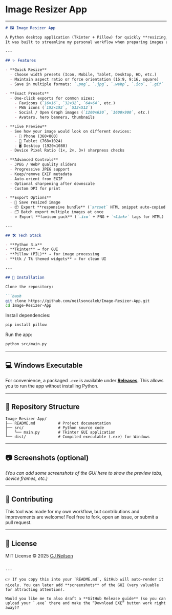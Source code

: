 ﻿# Image Resizer App

---



````markdown
# 🖼️ Image Resizer App

A Python desktop application (Tkinter + Pillow) for quickly **resizing, previewing, and exporting images** for web and app use.  
It was built to streamline my personal workflow when preparing images and icons for my website, but it can also be useful to designers, developers, and anyone who needs **fast responsive image prep**.

---

## ✨ Features

- **Quick Resize**  
  - Choose width presets (Icon, Mobile, Tablet, Desktop, HD, etc.)  
  - Maintain aspect ratio or force orientation (16:9, 9:16, square)  
  - Save in multiple formats: `.png`, `.jpg`, `.webp`, `.ico`, `.gif`

- **Exact Presets**  
  - One-click exports for common sizes:
    - Favicons (`16×16`, `32×32`, `64×64`, etc.)
    - PWA icons (`192×192`, `512×512`)
    - Social / Open Graph images (`1200×630`, `1600×900`, etc.)
    - Avatars, hero banners, thumbnails

- **Live Preview**  
  - See how your image would look on different devices:
    - 📱 Phone (360×800)
    - 📲 Tablet (768×1024)
    - 🖥️ Desktop (1920×1080)  
  - Device Pixel Ratio (1×, 2×, 3×) sharpness checks

- **Advanced Controls**  
  - JPEG / WebP quality sliders  
  - Progressive JPEG support  
  - Keep/remove EXIF metadata  
  - Auto-orient from EXIF  
  - Optional sharpening after downscale  
  - Custom DPI for print

- **Export Options**  
  - 💾 Save resized image  
  - 📦 Export **responsive bundle** (`srcset` HTML snippet auto-copied to clipboard)  
  - 🗂 Batch export multiple images at once  
  - ⭐ Export **favicon pack** (`.ico` + PNG + `<link>` tags for HTML)

---

## 🛠️ Tech Stack

- **Python 3.x**
- **Tkinter** → for GUI
- **Pillow (PIL)** → for image processing
- **ttk / Tk themed widgets** → for clean UI

---

## 🚀 Installation

Clone the repository:

```bash
git clone https://github.com/neilsoncaleb/Image-Resizer-App.git
cd Image-Resizer-App
````

Install dependencies:

```bash
pip install pillow
```

Run the app:

```bash
python src/main.py
```

---

## 💻 Windows Executable

For convenience, a packaged `.exe` is available under **[Releases](https://github.com/neilsoncaleb/Image-Resizer-App/releases)**.
This allows you to run the app without installing Python.

---

## 📂 Repository Structure

```
Image-Resizer-App/
├── README.md          # Project documentation
├── src/               # Python source code
│   └── main.py        # Tkinter GUI application
└── dist/              # Compiled executable (.exe) for Windows
```

---

## 📷 Screenshots (optional)

*(You can add some screenshots of the GUI here to show the preview tabs, device frames, etc.)*

---

## 🤝 Contributing

This tool was made for my own workflow, but contributions and improvements are welcome!
Feel free to fork, open an issue, or submit a pull request.

---

## 📜 License

MIT License © 2025 [CJ Neilson](https://github.com/neilsoncaleb)

```

---

👉 If you copy this into your `README.md`, GitHub will auto-render it nicely. You can later add **screenshots** of the GUI (very valuable for attracting attention).

Would you like me to also draft a **GitHub Release guide** (so you can upload your `.exe` there and make the “Download EXE” button work right away)?
```


